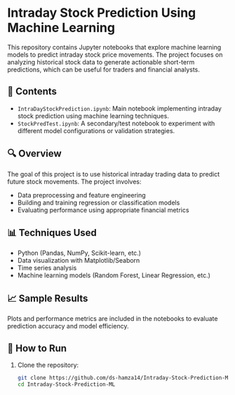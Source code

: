 # Intraday Stock Prediction Using Machine Learning

This repository contains Jupyter notebooks that explore machine learning models to predict intraday stock price movements. The project focuses on analyzing historical stock data to generate actionable short-term predictions, which can be useful for traders and financial analysts.

## 📁 Contents

- `IntraDayStockPrediction.ipynb`: Main notebook implementing intraday stock prediction using machine learning techniques.
- `StockPredTest.ipynb`: A secondary/test notebook to experiment with different model configurations or validation strategies.

## 🔍 Overview

The goal of this project is to use historical intraday trading data to predict future stock movements. The project involves:
- Data preprocessing and feature engineering
- Building and training regression or classification models
- Evaluating performance using appropriate financial metrics

## 📊 Techniques Used

- Python (Pandas, NumPy, Scikit-learn, etc.)
- Data visualization with Matplotlib/Seaborn
- Time series analysis
- Machine learning models (Random Forest, Linear Regression, etc.)

## 📈 Sample Results

Plots and performance metrics are included in the notebooks to evaluate prediction accuracy and model efficiency.

## 🚀 How to Run

1. Clone the repository:
   ```bash
   git clone https://github.com/ds-hamza14/Intraday-Stock-Prediction-ML.git
   cd Intraday-Stock-Prediction-ML
